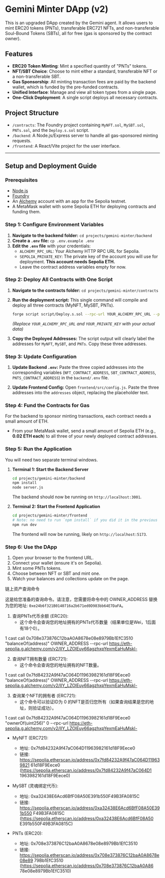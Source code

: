 # Gemini Minter DApp (v2)

This is an upgraded DApp created by the Gemini agent. It allows users to mint ERC20 tokens (PNTs), transferable ERC721 NFTs, and non-transferable Soul-Bound Tokens (SBTs), all for free (gas is sponsored by the contract owner).

## Features

- **ERC20 Token Minting**: Mint a specified quantity of "PNTs" tokens.
- **NFT/SBT Choice**: Choose to mint either a standard, transferable NFT or a non-transferable SBT.
- **Gas Sponsorship**: All minting transaction fees are paid by the backend wallet, which is funded by the pre-funded contracts.
- **Unified Interface**: Manage and view all token types from a single page.
- **One-Click Deployment**: A single script deploys all necessary contracts.

## Project Structure

- `/contracts`: The Foundry project containing `MyNFT.sol`, `MySBT.sol`, `PNTs.sol`, and the `Deploy.s.sol` script.
- `/backend`: A Node.js/Express server to handle all gas-sponsored minting requests.
- `/frontend`: A React/Vite project for the user interface.

---

## Setup and Deployment Guide

### Prerequisites

- [Node.js](https://nodejs.org/)
- [Foundry](https://getfoundry.sh/)
- An [Alchemy](https://www.alchemy.com/) account with an app for the Sepolia testnet.
- A MetaMask wallet with some Sepolia ETH for deploying contracts and funding them.

### Step 1: Configure Environment Variables

1.  **Navigate to the backend folder:** `cd projects/gemini-minter/backend`
2.  **Create a `.env` file:** `cp .env.example .env`
3.  **Edit the `.env` file** with your credentials:
    - `ALCHEMY_RPC_URL`: Your Alchemy HTTP RPC URL for Sepolia.
    - `SEPOLIA_PRIVATE_KEY`: The private key of the account you will use for deployment. **This account needs Sepolia ETH.**
    - Leave the contract address variables empty for now.

### Step 2: Deploy All Contracts with One Script

1.  **Navigate to the contracts folder:** `cd projects/gemini-minter/contracts`
2.  **Run the deployment script:** This single command will compile and deploy all three contracts (MyNFT, MySBT, PNTs).
    ```bash
    forge script script/Deploy.s.sol --rpc-url YOUR_ALCHEMY_RPC_URL --private-key YOUR_PRIVATE_KEY --broadcast
    ```
    *(Replace `YOUR_ALCHEMY_RPC_URL` and `YOUR_PRIVATE_KEY` with your actual data)*

3.  **Copy the Deployed Addresses:** The script output will clearly label the addresses for `MyNFT`, `MySBT`, and `PNTs`. Copy these three addresses.

### Step 3: Update Configuration

1.  **Update Backend `.env`:** Paste the three copied addresses into the corresponding variables (`NFT_CONTRACT_ADDRESS`, `SBT_CONTRACT_ADDRESS`, `PNTS_CONTRACT_ADDRESS`) in the `backend/.env` file.

2.  **Update Frontend Config:** Open `frontend/src/config.js`. Paste the three addresses into the `addresses` object, replacing the placeholder text.

### Step 4: Fund the Contracts for Gas

For the backend to sponsor minting transactions, each contract needs a small amount of ETH.

- From your MetaMask wallet, send a small amount of Sepolia ETH (e.g., **0.02 ETH each**) to all three of your newly deployed contract addresses.

### Step 5: Run the Application

You will need two separate terminal windows.

1.  **Terminal 1: Start the Backend Server**
    ```bash
    cd projects/gemini-minter/backend
    npm install
    node server.js
    ```
    The backend should now be running on `http://localhost:3001`.

2.  **Terminal 2: Start the Frontend Application**
    ```bash
    cd projects/gemini-minter/frontend
    # Note: no need to run `npm install` if you did it in the previous version
    npm run dev
    ```
    The frontend will now be running, likely on `http://localhost:5173`.

### Step 6: Use the DApp

1.  Open your browser to the frontend URL.
2.  Connect your wallet (ensure it's on Sepolia).
3.  Mint some PNTs tokens.
4.  Choose between NFT or SBT and mint one.
5.  Watch your balances and collections update on the page.





  链上资产查询命令

  这是给您准备的查询命令。请注意，您需要将命令中的 OWNER_ADDRESS 替换为您的地址:
  `0xe24b6f321B0140716a2b671ed0D983bb64E7DaFA`。

   1. 查询PNTs代币余额 (ERC20):
       * 这个命令会查询您的地址拥有的PNTs代币数量（结果单位是Wei，1后面有18个0）。

   1     cast call 0x708e373876C12baA0A8678e08e8979Bb1EfC3510
     "balanceOf(address)" OWNER_ADDRESS --rpc-url
     https://eth-sepolia.g.alchemy.com/v2/IIY_LZOlEuy66agzhxpYexmEaHuMskl-

   2. 查询NFT拥有数量 (ERC721):
       * 这个命令会查询您的地址拥有的NFT数量。

   1     cast call 0x7fd84232A9f47aC064D11963982161d18F9Eece0
     "balanceOf(address)" OWNER_ADDRESS --rpc-url
     https://eth-sepolia.g.alchemy.com/v2/IIY_LZOlEuy66agzhxpYexmEaHuMskl-

   3. 查询某个NFT的拥有者 (ERC721):
       * 这个命令可以验证ID为 0
         的NFT是否归您所有（如果查询结果是您的地址，则验证成功）。

   1     cast call 0x7fd84232A9f47aC064D11963982161d18F9Eece0
     "ownerOf(uint256)" 0 --rpc-url
     https://eth-sepolia.g.alchemy.com/v2/IIY_LZOlEuy66agzhxpYexmEaHuMskl-




   * MyNFT (ERC721):
       * 地址: 0x7fd84232A9f47aC064D11963982161d18F9Eece0
       * 链接: https://sepolia.etherscan.io/address/0x7fd84232A9f47aC064D119639821
         61d18F9Eece0 (https://sepolia.etherscan.io/address/0x7fd84232A9f47aC064D1
         1963982161d18F9Eece0)

   * MySBT (灵魂绑定代币):
       * 地址: 0xa32438E6Acd6BfF08A50E391b550F49B3FA0815C
       * 链接: https://sepolia.etherscan.io/address/0xa32438E6Acd6BfF08A50E391b550
         F49B3FA0815C (https://sepolia.etherscan.io/address/0xa32438E6Acd6BfF08A50
         E391b550F49B3FA0815C)

   * PNTs (ERC20):
       * 地址: 0x708e373876C12baA0A8678e08e8979Bb1EfC3510
       * 链接: https://sepolia.etherscan.io/address/0x708e373876C12baA0A8678e08e89
         79Bb1EfC3510 (https://sepolia.etherscan.io/address/0x708e373876C12baA0A86
         78e08e8979Bb1EfC3510)
